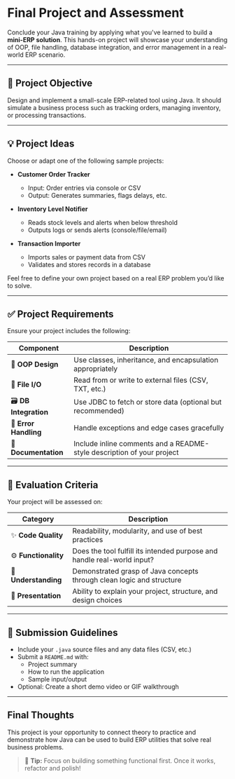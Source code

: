 # Final Project and Assessment

Conclude your Java training by applying what you've learned to build a **mini-ERP solution**. This hands-on project will showcase your understanding of OOP, file handling, database integration, and error management in a real-world ERP scenario.

---

## 🎯 Project Objective

Design and implement a small-scale ERP-related tool using Java. It should simulate a business process such as tracking orders, managing inventory, or processing transactions.

---

## 💡 Project Ideas

Choose or adapt one of the following sample projects:

- **Customer Order Tracker**
  - Input: Order entries via console or CSV
  - Output: Generates summaries, flags delays, etc.

- **Inventory Level Notifier**
  - Reads stock levels and alerts when below threshold
  - Outputs logs or sends alerts (console/file/email)

- **Transaction Importer**
  - Imports sales or payment data from CSV
  - Validates and stores records in a database

Feel free to define your own project based on a real ERP problem you’d like to solve.

---

## ✅ Project Requirements

Ensure your project includes the following:

| Component           | Description                                                                 |
|--------------------|-----------------------------------------------------------------------------|
| 🧱 **OOP Design**   | Use classes, inheritance, and encapsulation appropriately                  |
| 📂 **File I/O**     | Read from or write to external files (CSV, TXT, etc.)                      |
| 🗃️ **DB Integration** | Use JDBC to fetch or store data (optional but recommended)                 |
| 🔐 **Error Handling** | Handle exceptions and edge cases gracefully                                |
| 📄 **Documentation** | Include inline comments and a README-style description of your project     |

---

## 🧪 Evaluation Criteria

Your project will be assessed on:

| Category         | Description                                                                 |
|------------------|-----------------------------------------------------------------------------|
| ✨ **Code Quality**     | Readability, modularity, and use of best practices                      |
| ⚙️ **Functionality**     | Does the tool fulfill its intended purpose and handle real-world input? |
| 🧠 **Understanding**     | Demonstrated grasp of Java concepts through clean logic and structure   |
| 🎤 **Presentation**     | Ability to explain your project, structure, and design choices          |

---

## 🚀 Submission Guidelines

- Include your `.java` source files and any data files (CSV, etc.)
- Submit a `README.md` with:
  - Project summary
  - How to run the application
  - Sample input/output
- Optional: Create a short demo video or GIF walkthrough

---

## Final Thoughts

This project is your opportunity to connect theory to practice and demonstrate how Java can be used to build ERP utilities that solve real business problems.

> 🧠 **Tip:** Focus on building something functional first. Once it works, refactor and polish!